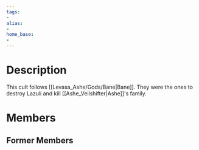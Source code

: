```yaml
---
tags:
- 
alias:
- 
home_base:
- 
---
```

# Description
This cult follows [[Levasa_Ashe/Gods/Bane|Bane]]. They were the ones to destroy Lazuli and kill [[Ashe_Veilshifter|Ashe]]'s family.

# Members


## Former Members

